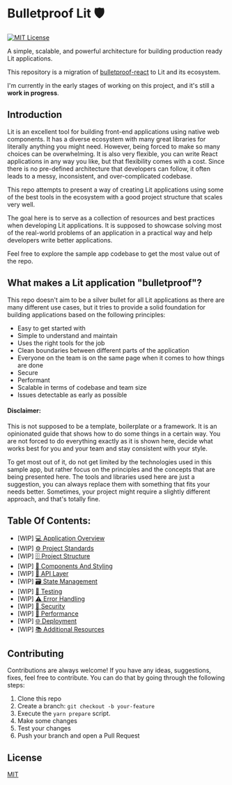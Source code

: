 # Bulletproof Lit 🛡️ 
[![MIT License](https://github.com/stefanoslig/bulletproof-lit)](https://github.com/stefanoslig/bulletproof-lit/LICENSE)

A simple, scalable, and powerful architecture for building production ready Lit applications.

This repository is a migration of [bulletproof-react](https://github.com/alan2207/bulletproof-react) to Lit and its ecosystem.

I'm currently in the early stages of working on this project, and it's still a **work in progress**.

## Introduction

Lit is an excellent tool for building front-end applications using native web components. It has a diverse ecosystem with many great libraries for literally anything you might need. However, being forced to make so many choices can be overwhelming. It is also very flexible, you can write React applications in any way you like, but that flexibility comes with a cost. Since there is no pre-defined architecture that developers can follow, it often leads to a messy, inconsistent, and over-complicated codebase.

This repo attempts to present a way of creating Lit applications using some of the best tools in the ecosystem with a good project structure that scales very well. 

The goal here is to serve as a collection of resources and best practices when developing Lit applications. It is supposed to showcase solving most of the real-world problems of an application in a practical way and help developers write better applications.

Feel free to explore the sample app codebase to get the most value out of the repo.

## What makes a Lit application "bulletproof"?

This repo doesn't aim to be a silver bullet for all Lit applications as there are many different use cases, but it tries to provide a solid foundation for building applications based on the following principles:

- Easy to get started with
- Simple to understand and maintain
- Uses the right tools for the job
- Clean boundaries between different parts of the application
- Everyone on the team is on the same page when it comes to how things are done
- Secure
- Performant
- Scalable in terms of codebase and team size
- Issues detectable as early as possible

#### Disclaimer:

This is not supposed to be a template, boilerplate or a framework. It is an opinionated guide that shows how to do some things in a certain way. You are not forced to do everything exactly as it is shown here, decide what works best for you and your team and stay consistent with your style.

To get most out of it, do not get limited by the technologies used in this sample app, but rather focus on the principles and the concepts that are being presented here. The tools and libraries used here are just a suggestion, you can always replace them with something that fits your needs better. Sometimes, your project might require a slightly different approach, and that's totally fine.

## Table Of Contents:

- [WIP] [💻 Application Overview](docs/application-overview.md)
- [WIP] [⚙️ Project Standards](docs/project-standards.md)
- [WIP] [🗄️ Project Structure](docs/project-structure.md)
- [WIP] [🧱 Components And Styling](docs/components-and-styling.md)
- [WIP] [📡 API Layer](docs/api-layer.md)
- [WIP] [🗃️ State Management](docs/state-management.md)
- [WIP] [🧪 Testing](docs/testing.md)
- [WIP] [⚠️ Error Handling](docs/error-handling.md)
- [WIP] [🔐 Security](docs/security.md)
- [WIP] [🚄 Performance](docs/performance.md)
- [WIP] [🌐 Deployment](docs/deployment.md)
- [WIP] [📚 Additional Resources](docs/additional-resources.md)

## Contributing

Contributions are always welcome! If you have any ideas, suggestions, fixes, feel free to contribute. You can do that by going through the following steps:

1. Clone this repo
2. Create a branch: `git checkout -b your-feature`
3. Execute the `yarn prepare` script.
4. Make some changes
5. Test your changes
6. Push your branch and open a Pull Request

## License

[MIT](/LICENSE)
